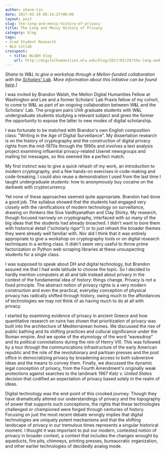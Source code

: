```yaml
---
author: shane-lin
date: 2017-03-29 08:14:27+00:00
layout: post
slug: the-long-and-messy-history-of-privacy
title: The Long and Messy History of Privacy
category: blog
tags:
- Grad Student Research
- WLU Collab
crosspost:
  - title: WLUDH blog
    url: http://digitalhumanities.wlu.edu/blog/2017/03/29/the-long-and-messy-history-of-privacy/
---
```


_Shane to W&L to give a workshop through a Mellon-funded collaboration with the [Scholars’ Lab](http://scholarslab.org/). More information about this initiative can be found [here](https://github.com/wludh/research-one-collab).]_

I was invited by Brandon Walsh, the Mellon Digital Humanities Fellow at Washington and Lee and a former Scholars' Lab Praxis fellow of my cohort, to come to W&L as part of an ongoing collaboration between W&L and the Scholars' Lab. The program pairs UVA graduate students with W&L undergraduate students studying a relevant subject and gives the former the opportunity to expose the latter to new modes of digital scholarship.

I was fortunate to be matched with Brandon's own English composition class: "Writing in the Age of Digital Surveillance". My dissertation research is on the history of cryptography and the construction of digital privacy rights from the mid-1970s through the 1990s and involves a text analysis project examining influential privacy-related Usenet newsgroups and mailing list messages, so this seemed like a perfect match.

My first instinct was to give a quick rehash of my work, an introduction to modern cryptography, and a few hands-on exercises in code-making and code-breaking. I could also reuse a demonstration I used from the last time I taught undergraduate students: how to anonymously buy cocaine on the darkweb with cryptocurrency.

Yet none of these approaches seemed quite appropriate. Brandon had done a good job. The syllabus showed that the students had engaged very closely with the ramifications of modern technology on surveillance, drawing on thinkers like Siva Vaidhyanathan and Clay Shirky. My research, though focused narrowly on cryptography, interfaced with so many of the big ideas that the students had already broached. I didn't want to bore them with historical detail ("scholarly rigor"!) or to just rehash the broader themes they were already well familiar with. Nor did I think that it was entirely appropriate to give a workshop on cryptography tools or on digital research techniques in a writing class. It didn't seem very useful to throw prime factorization or Python web scraping libraries at these unsuspecting students for a single class.

I was supposed to speak about DH and digital technology, but Brandon assured me that I had wide latitude to choose the topic. So I decided to hardly mention computers at all and talk instead about privacy in the context of the fundamental idea of history: things change. Privacy is not a fixed principle. The abstract notion of privacy rights is a very modern construction and even the practical, everyday conception of physical privacy has radically shifted through history, owing much to the affordances of technologies we may not think of as having much to do at all with privacy.

I started by examining evidence of privacy in ancient Greece and how quantitative research on ruins has shown that prioritization of privacy was built into the architecture of Mediterranean homes. We discussed the rise of public bathing and its shifting practices and cultural significance under the Roman empire. And we spoke of the etymology of the word "eavesdrop" and its political connotations during the rein of Henry VIII. This was followed by a tour through the communications infrastructure of the early American republic and the role of the revolutionary and partisan presses and the post office in democratizing privacy by broadening access to both subversive ideas and the means to convey them. Finally, we discussed the dynamic legal conception of privacy, from the Fourth Amendment's originally weak protections against searches to the landmark 1967 _Katz v. United States_ decision that codified an expectation of privacy based solely in the realm of ideas.

Digital technology was the end-point of this crooked journey. Though they have dramatically altered our understandings of privacy and the topography of power that supports such conceptions, the rights that these technologies challenged or championed were forged through centuries of history. Focusing on just the most recent debate wrongly implies that digital technologies are uniquely potent mechanisms and that the shifting landscape of privacy in our tremulous times represents a singular historical moment. I thought it was important to put our modern, contested notion of privacy in broader context, a context that includes the changes wrought by aqueducts, fire pits, chimneys, printing presses, bureaucratic organization, and other earlier technologies of decidedly analog mode.
